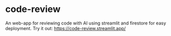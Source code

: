 # code-review
An web-app for reviewing code with AI using streamlit and firestore for easy deployment.
Try it out: https://code-review.streamlit.app/
